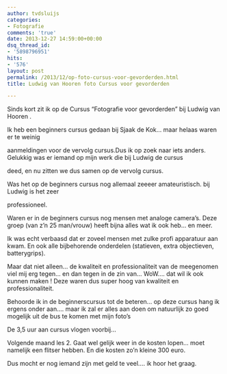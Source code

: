 ```yaml
---
author: tvdsluijs
categories:
- Fotografie
comments: 'true'
date: 2013-12-27 14:59:00+00:00
dsq_thread_id:
- '5898796951'
hits:
- '576'
layout: post
permalink: /2013/12/op-foto-cursus-voor-gevorderden.html
title: Ludwig van Hooren foto Cursus voor gevorderden

---
```

Sinds kort zit ik op de Cursus “Fotografie voor gevorderden” bij Ludwig van Hooren .

Ik heb een beginners cursus gedaan bij Sjaak de Kok… maar helaas waren er te weinig
  
aanmeldingen voor de vervolg cursus.<!--more-->Dus ik op zoek naar iets anders. Gelukkig was er iemand op mijn werk die bij Ludwig de cursus


  
deed, en nu zitten we dus samen op de vervolg cursus.

Was het op de beginners cursus nog allemaal zeeeer amateuristisch. bij Ludwig is het zeer
  
professioneel.

Waren er in de beginners cursus nog mensen met analoge camera’s. Deze groep (van z’n 25 man/vrouw) heeft bijna alles wat ik ook heb… en meer.

Ik was echt verbaasd dat er zoveel mensen met zulke profi apparatuur aan kwam. En ook alle bijbehorende onderdelen (statieven, extra objectieven, batterygrips).

Maar dat niet alleen… de kwaliteit en professionaliteit van de meegenomen viel mij erg tegen… en dan tegen in de zin van… WoW…. dat wil ik ook kunnen maken ! Deze waren dus super hoog van kwaliteit en professionaliteit.

Behoorde ik in de beginnerscursus tot de beteren… op deze cursus hang ik ergens onder aan…. maar ik zal er alles aan doen om natuurlijk zo goed mogelijk uit de bus te komen met mijn foto’s

De 3,5 uur aan cursus vlogen voorbij…

Volgende maand les 2. Gaat wel gelijk weer in de kosten lopen… moet namelijk een flitser hebben. En die kosten zo’n kleine 300 euro.

Dus mocht er nog iemand zijn met geld te veel…. ik hoor het graag.
